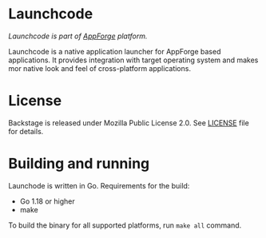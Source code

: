# Launchcode

*Launchcode is part of [AppForge](https://github.com/bitshifted/appforge) platform.*

Launchcode is a native application launcher for AppForge based applications. It provides integration with target 
operating system and makes mor native look and feel of cross-platform applications.

# License

Backstage is released under Mozilla Public License 2.0. See [LICENSE](./LICENSE) file for details.

# Building and running

Launchode is written in Go. Requirements for the build:

* Go 1.18 or higher
* make

To build the binary for all supported platforms, run `make all`
 command.
